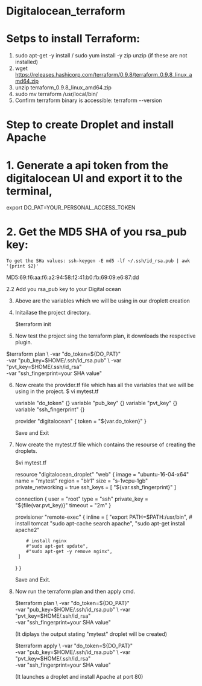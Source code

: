 # Digitalocean_terraform


# Setps to install Terraform:
1. sudo apt-get -y install / sudo yum install -y zip unzip (if these are not installed)
2. wget https://releases.hashicorp.com/terraform/0.9.8/terraform_0.9.8_linux_amd64.zip
3. unzip terraform_0.9.8_linux_amd64.zip
4. sudo mv terraform /usr/local/bin/
5. Confirm terraform binary is accessible: terraform --version


# Step to create Droplet and install Apache 

# 1. Generate a api token from the digitalocean UI and export it to the terminal,

 export DO_PAT=YOUR_PERSONAL_ACCESS_TOKEN

# 2. Get the MD5 SHA of you rsa_pub key:

	To get the SHa values: ssh-keygen -E md5 -lf ~/.ssh/id_rsa.pub | awk '{print $2}'

   MD5:69:f6:aa:f6:a2:94:58:f2:41:b0:fb:69:09:e6:87:dd

2.2 Add you rsa_pub key to your Digital ocean 


3. Above are the variables which we will be using in our droplett creation

4. Initailase the project directory.

	$terraform init

5. Now test the project sing the terraform plan, it downloads the respective plugin.

  $terraform plan \
    -var "do_token=${DO_PAT}" \
    -var "pub_key=$HOME/.ssh/id_rsa.pub" \
    -var "pvt_key=$HOME/.ssh/id_rsa" \
    -var "ssh_fingerprint=your SHA value" 



6. Now create the provider.tf file which has all the variables that we will be using in the project.
   $ vi mytest.tf

     variable "do_token" {}
     variable "pub_key" {}
     variable "pvt_key" {}
     variable "ssh_fingerprint" {}

     provider "digitalocean" {
       token = "${var.do_token}"
     }


     Save and Exit

7. Now create the mytest.tf file which contains the resourse of 	creating the droplets.
	
	$vi mytest.tf

	resource "digitalocean_droplet" "web" {
	    image = "ubuntu-16-04-x64"
	    name = "mytest"
	    region = "blr1"
	    size = "s-1vcpu-1gb"
	    private_networking = true
	    ssh_keys = [
	      "${var.ssh_fingerprint}"
	    ]

	connection {
	      user = "root"
	      type = "ssh"
	      private_key = "${file(var.pvt_key)}"
	      timeout = "2m"
	  }

	provisioner "remote-exec" {
	    inline = [
	      "export PATH=$PATH:/usr/bin",
	      # install tomcat
	       "sudo apt-cache search apache",
	       "sudo apt-get install apache2"
	       
	       # install nginx
	       #"sudo apt-get update",
	       #"sudo apt-get -y remove nginx",
	    ]
	  }
	}

	Save and Exit.

8. Now run the terraform plan and then apply cmd.

	$terraform plan \
    -var "do_token=${DO_PAT}" \
    -var "pub_key=$HOME/.ssh/id_rsa.pub" \
    -var "pvt_key=$HOME/.ssh/id_rsa" \
    -var "ssh_fingerprint=your SHA value"

    (It diplays the output stating "mytest" droplet will be created)


    $terraform apply \
    -var "do_token=${DO_PAT}" \
    -var "pub_key=$HOME/.ssh/id_rsa.pub" \
    -var "pvt_key=$HOME/.ssh/id_rsa" \
    -var "ssh_fingerprint=your SHA value" 

    (It launches a droplet and install Apache at port 80)

